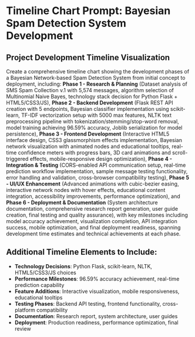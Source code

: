 # Timeline Chart Prompt: Bayesian Spam Detection System Development

## Project Development Timeline Visualization

Create a comprehensive timeline chart showing the development phases of a Bayesian Network-based Spam Detection System from initial concept to deployment, including: **Phase 1 - Research & Planning** (Dataset analysis of SMS Spam Collection v.1 with 5,574 messages, algorithm selection of Multinomial Naive Bayes, technology stack decision for Python Flask + HTML5/CSS3/JS), **Phase 2 - Backend Development** (Flask REST API creation with 5 endpoints, Bayesian classifier implementation using scikit-learn, TF-IDF vectorization setup with 5000 max features, NLTK text preprocessing pipeline with tokenization/stemming/stop-word removal, model training achieving 96.59% accuracy, Joblib serialization for model persistence), **Phase 3 - Frontend Development** (Interactive HTML5 interface design, CSS3 glassmorphism effects implementation, Bayesian network visualization with animated nodes and educational tooltips, real-time confidence meters with progress bars, 3D card animations and scroll-triggered effects, mobile-responsive design optimization), **Phase 4 - Integration & Testing** (CORS-enabled API communication setup, real-time prediction workflow implementation, sample message testing functionality, error handling and validation, cross-browser compatibility testing), **Phase 5 - UI/UX Enhancement** (Advanced animations with cubic-bezier easing, interactive network nodes with hover effects, educational content integration, accessibility improvements, performance optimization), and **Phase 6 - Deployment & Documentation** (System architecture documentation, comprehensive research report generation, user guide creation, final testing and quality assurance), with key milestones including model accuracy achievement, visualization completion, API integration success, mobile optimization, and final deployment readiness, spanning development time estimates and technical achievements at each phase.

## Additional Timeline Elements to Include:
- **Technology Decisions**: Python Flask, scikit-learn, NLTK, HTML5/CSS3/JS choices
- **Performance Milestones**: 96.59% accuracy achievement, real-time prediction capability
- **Feature Additions**: Interactive visualization, mobile responsiveness, educational tooltips
- **Testing Phases**: Backend API testing, frontend functionality, cross-platform compatibility
- **Documentation**: Research report, system architecture, user guides
- **Deployment**: Production readiness, performance optimization, final review